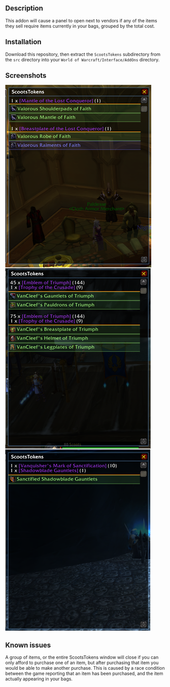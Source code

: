 ## Description ##

This addon will cause a panel to open next to vendors if any of the items they sell require items currently in your bags, grouped by the total cost.

## Installation ##

Download this repository, then extract the `ScootsTokens` subdirectory from the `src` directory into your `World of Warcraft/Interface/AddOns` directory.

## Screenshots ##

![Screenshot of vendor window when class has different item varients for different specs](./img/token-multispec.png)
![Screenshot of vendor window for items that require multiple currencies](./img/grouped-multicost.png)
![Screenshot of vendor window to upgrade item](./img/upgrade.png)

## Known issues ##

A group of items, or the entire ScootsTokens window will close if you can only afford to purchase one of an item, but after purchasing that item you would be able to make another purchase. This is caused by a race condition between the game reporting that an item has been purchased, and the item actually appearing in your bags.